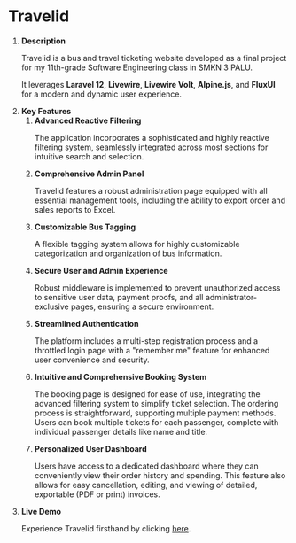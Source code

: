 <h1>Travelid</h1>
<ol>
    <li>
        <strong>Description</strong>
        <p>Travelid is a bus and travel ticketing website developed as a final project for my 11th-grade Software Engineering class in SMKN 3 PALU.</p>
        <p>It leverages <strong>Laravel 12</strong>, <strong>Livewire</strong>, <strong>Livewire Volt</strong>, <strong>Alpine.js</strong>, and <strong>FluxUI</strong> for a modern and dynamic user experience.</p>
    </li>
    <li>
        <strong>Key Features</strong>
        <ol>
            <li>
                <strong>Advanced Reactive Filtering</strong>
                <p>The application incorporates a sophisticated and highly reactive filtering system, seamlessly integrated across most sections for intuitive search and selection.</p>
            </li>
            <li>
                <strong>Comprehensive Admin Panel</strong>
                <p>Travelid features a robust administration page equipped with all essential management tools, including the ability to export order and sales reports to Excel.</p>
            </li>
            <li>
                <strong>Customizable Bus Tagging</strong>
                <p>A flexible tagging system allows for highly customizable categorization and organization of bus information.</p>
            </li>
            <li>
                <strong>Secure User and Admin Experience</strong>
                <p>Robust middleware is implemented to prevent unauthorized access to sensitive user data, payment proofs, and all administrator-exclusive pages, ensuring a secure environment.</p>
            </li>
            <li>
                <strong>Streamlined Authentication</strong>
                <p>The platform includes a multi-step registration process and a throttled login page with a "remember me" feature for enhanced user convenience and security.</p>
            </li>
            <li>
                <strong>Intuitive and Comprehensive Booking System</strong>
                <p>The booking page is designed for ease of use, integrating the advanced filtering system to simplify ticket selection. The ordering process is straightforward, supporting multiple payment methods. Users can book multiple tickets for each passenger, complete with individual passenger details like name and title.</p>
            </li>
            <li>
                <strong>Personalized User Dashboard</strong>
                <p>Users have access to a dedicated dashboard where they can conveniently view their order history and spending. This feature also allows for easy cancellation, editing, and viewing of detailed, exportable (PDF or print) invoices.</p>
            </li>
        </ol>
    </li>
    <li>
        <strong>Live Demo</strong>
        <p>Experience Travelid firsthand by clicking <a href="https://travelid.ct.ws/" target="_blank" rel="noopener noreferrer">here</a>.</p>
    </li>
</ol>
